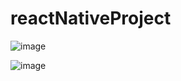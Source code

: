 # reactNativeProject

![image](https://user-images.githubusercontent.com/91733549/199112265-7c69f3bb-9b0f-48e6-95fb-a20e107d213d.png)

![image](https://user-images.githubusercontent.com/91733549/199112364-425244d3-9ef7-4ba8-ba46-3fb8fe1270f9.png)
